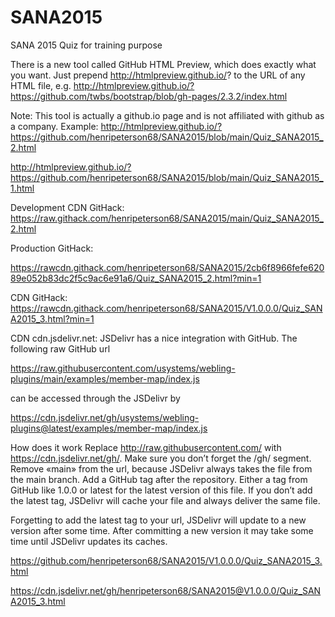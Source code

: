 # SANA2015
SANA 2015 Quiz for training purpose

There is a new tool called GitHub HTML Preview, which does exactly what you want. Just prepend http://htmlpreview.github.io/? to the URL of any HTML file, e.g. http://htmlpreview.github.io/?https://github.com/twbs/bootstrap/blob/gh-pages/2.3.2/index.html

Note: This tool is actually a github.io page and is not affiliated with github as a company.
Example: 
http://htmlpreview.github.io/?https://github.com/henripeterson68/SANA2015/blob/main/Quiz_SANA2015_2.html

http://htmlpreview.github.io/?https://github.com/henripeterson68/SANA2015/blob/main/Quiz_SANA2015_1.html

Development CDN GitHack:
https://raw.githack.com/henripeterson68/SANA2015/main/Quiz_SANA2015_2.html

Production GitHack:

https://rawcdn.githack.com/henripeterson68/SANA2015/2cb6f8966fefe62089e052b83dc2f5c9ac6e91a6/Quiz_SANA2015_2.html?min=1

CDN GitHack:
https://rawcdn.githack.com/henripeterson68/SANA2015/V1.0.0.0/Quiz_SANA2015_3.html?min=1

CDN cdn.jsdelivr.net:
JSDelivr has a nice integration with GitHub. The following raw GitHub url

https://raw.githubusercontent.com/usystems/webling-plugins/main/examples/member-map/index.js

can be accessed through the JSDelivr by

https://cdn.jsdelivr.net/gh/usystems/webling-plugins@latest/examples/member-map/index.js

How does it work
Replace http://raw.githubusercontent.com/ with https://cdn.jsdelivr.net/gh/. Make sure you don’t forget the /gh/ segment.
Remove «main» from the url, because JSDelivr always takes the file from the main branch.
Add a GitHub tag after the repository. Either a tag from GitHub like 1.0.0 or latest for the latest version of this file.
If you don’t add the latest tag, JSDelivr will cache your file and always deliver the same file.

Forgetting to add the latest tag to your url, JSDelivr will update to a new version after some time. After committing a new version it may take some time until JSDelivr updates its caches.

https://github.com/henripeterson68/SANA2015/V1.0.0.0/Quiz_SANA2015_3.html

https://cdn.jsdelivr.net/gh/henripeterson68/SANA2015@V1.0.0.0/Quiz_SANA2015_3.html

